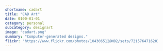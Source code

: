 ```yaml
---
shortname: cadart
title: "CAD Art"
date: 0100-01-01
category: personal
subcategory: designart
image: "cadart.png"
summary: "Computer-generated designs."
flickr: "https://www.flickr.com/photos/104306512@N02/sets/72157647162032984/"
---
```

